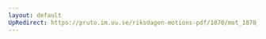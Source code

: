 ```yaml
---
layout: default
UpRedirect: https://pruto.im.uu.se/riksdagen-motions-pdf/1870/mot_1870__fk__1/mot_1870__fk__1-002.pdf
---
```

